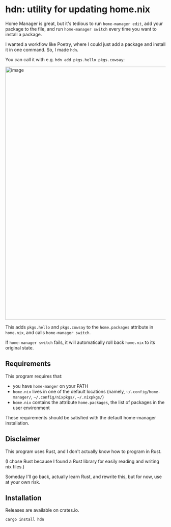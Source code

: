 # hdn: utility for updating home.nix
Home Manager is great,
but it's tedious to run `home-manager edit`,
add your package to the file,
and run `home-manager switch`
every time you want to install a package.

I wanted a workflow like Poetry,
where I could just add a package and install it in one command.
So, I made `hdn`.

You can call it with e.g. `hdn add pkgs.hello pkgs.cowsay`:

<img width="794" alt="image" src="https://github.com/seasonedfish/hdn/assets/29507110/0a6fa19b-34c0-4246-9d4e-41b114927d13">

This adds `pkgs.hello` and `pkgs.cowsay` to the `home.packages` attribute in `home.nix`, and calls `home-manager switch`.

If `home-manager switch` fails, it will automatically roll back `home.nix` to its original state. 

## Requirements
This program requires that:
- you have `home-manger` on your PATH
- `home.nix` lives in one of the default locations (namely, `~/.config/home-manager/`, `~/.config/nixpkgs/`, `~/.nixpkgs/`)
- `home.nix` contains the attribute `home.packages`, the list of packages in the user environment

These requirements should be satisfied with the default home-manager installation.

## Disclaimer
This program uses Rust, and I don't actually know how to program in Rust.

(I chose Rust because I found a Rust library for easily reading and writing nix files.)

Someday I'll go back, actually learn Rust, and rewrite this, but for now, use at your own risk.

## Installation
Releases are available on crates.io.
```shell
cargo install hdn
```
